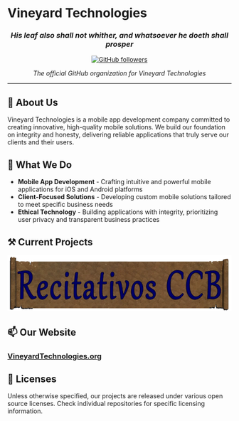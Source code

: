 #  Vineyard Technologies

<div align="center">

### _**His leaf also shall not whither, and whatsoever he doeth shall prosper**_

[![GitHub followers](https://img.shields.io/github/followers/Vineyard-Technologies?style=social)](https://github.com/Vineyard-Technologies)

*The official GitHub organization for Vineyard Technologies*

---
</div>

## 📖 About Us

Vineyard Technologies is a mobile app development company committed to creating innovative, high-quality mobile solutions. We build our foundation on integrity and honesty, delivering reliable applications that truly serve our clients and their users.

## 🌟 What We Do

- **Mobile App Development** - Crafting intuitive and powerful mobile applications for iOS and Android platforms
- **Client-Focused Solutions** - Developing custom mobile solutions tailored to meet specific business needs
- **Ethical Technology** - Building applications with integrity, prioritizing user privacy and transparent business practices

## ⚒️ Current Projects

<div align="center">
  <a href="https://github.com/Vineyard-Technologies/Recitativos-CCB" target="_blank">
     <img src="https://github.com/Vineyard-Technologies/Recitativos-CCB/blob/main/src/images/RecitativosCCBGitHubLogo.webp" alt="Recitativos CCB Logo" width="830"/>
  </a>
</div>

## 📫 Our Website

### [VineyardTechnologies.org](https://VineyardTechnologies.org)

## 📄 Licenses

Unless otherwise specified, our projects are released under various open source licenses. Check individual repositories for specific licensing information.

